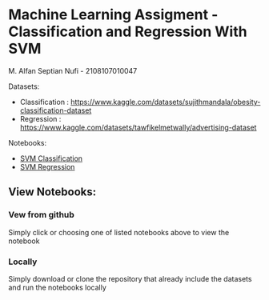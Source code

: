 # Machine Learning Assigment - Classification and Regression With SVM

M. Alfan Septian Nufi - 2108107010047

Datasets: 
-   Classification : https://www.kaggle.com/datasets/sujithmandala/obesity-classification-dataset
-   Regression : https://www.kaggle.com/datasets/tawfikelmetwally/advertising-dataset

Notebooks: 
- [SVM Classification](SVM_Classification.ipynb) 
- [SVM Regression](SVM_Regression.ipynb)

## View Notebooks:
### Vew from github
Simply click or choosing one of listed notebooks above to view the notebook
### Locally
Simply download or clone the repository that already include the datasets and run the notebooks locally
